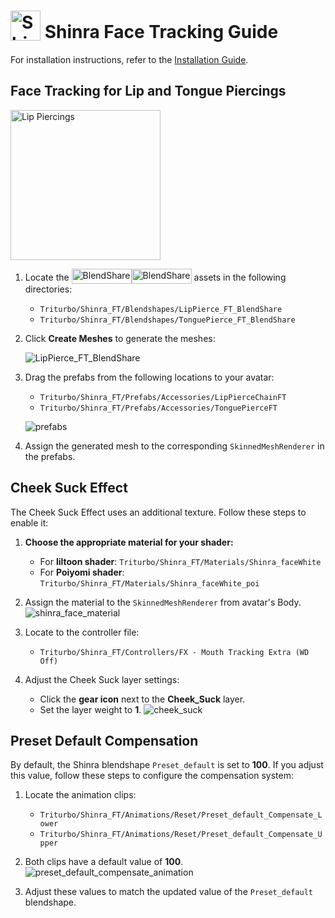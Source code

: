 # <img src="/face-tracking-addon/shinra/shinra_head_icon.png" alt="Shinra" style="width: 48px; height: 48px; vertical-align: -4px; display: inline;"/> Shinra Face Tracking Guide


For installation instructions, refer to the [Installation Guide](./installation-guide).


## Face Tracking for Lip and Tongue Piercings

<img src="/face-tracking-addon/shinra/shinra_pierce.png" alt="Lip Piercings" style="width: 240px;"/>

1. Locate the [<img class="dark-only" src="/blendshare.png" alt="BlendShare" style="width: 96px; height: 24px; vertical-align: -5px; display: inline;"/><img class="light-only" src="/blendshare_light_mode.png" alt="BlendShare" style="width: 96px; height: 24px; vertical-align: -5px; display: inline;"/>](../blendshare) assets in the following directories:  
   - `Triturbo/Shinra_FT/Blendshapes/LipPierce_FT_BlendShare`  
   - `Triturbo/Shinra_FT/Blendshapes/TonguePierce_FT_BlendShare`  

2. Click **Create Meshes** to generate the meshes: 

   ![LipPierce_FT_BlendShare](/face-tracking-addon/shinra/lip_pierce_blendshare.png)

3. Drag the prefabs from the following locations to your avatar:  
   - `Triturbo/Shinra_FT/Prefabs/Accessories/LipPierceChainFT`  
   - `Triturbo/Shinra_FT/Prefabs/Accessories/TonguePierceFT`  

   ![prefabs](/face-tracking-addon/shinra/prefabs.png)

4. Assign the generated mesh to the corresponding `SkinnedMeshRenderer` in the prefabs.



## Cheek Suck Effect

The Cheek Suck Effect uses an additional texture. Follow these steps to enable it:

1. **Choose the appropriate material for your shader:**  
   - For **liltoon shader**: `Triturbo/Shinra_FT/Materials/Shinra_faceWhite`  
   - For **Poiyomi shader**: `Triturbo/Shinra_FT/Materials/Shinra_faceWhite_poi`  

2. Assign the material to the `SkinnedMeshRenderer` from avatar's Body.
![shinra_face_material](/face-tracking-addon/shinra/shinra_face_material.png)

1. Locate to the controller file:  
   - `Triturbo/Shinra_FT/Controllers/FX - Mouth Tracking Extra (WD Off)`  

2. Adjust the Cheek Suck layer settings:  
   - Click the **gear icon** next to the **Cheek_Suck** layer.  
   - Set the layer weight to **1**.
![cheek_suck](/face-tracking-addon/shinra/cheek_suck.png)


## Preset Default Compensation

By default, the Shinra blendshape `Preset_default` is set to **100**. If you adjust this value, follow these steps to configure the compensation system:

1. Locate the animation clips:  
   - `Triturbo/Shinra_FT/Animations/Reset/Preset_default_Compensate_Lower`  
   - `Triturbo/Shinra_FT/Animations/Reset/Preset_default_Compensate_Upper`  

2. Both clips have a default value of **100**.  
![preset_default_compensate_animation](/face-tracking-addon/shinra/preset_default_compensate_animation.png)

3. Adjust these values to match the updated value of the `Preset_default` blendshape.